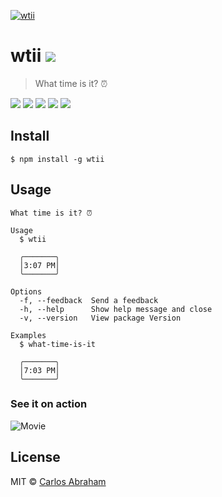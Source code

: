 [![wtii](https://cdn.abranhe.com/projects/wtii/logo.svg)](https://www.npmjs.com/package/wtii)

# wtii [![](https://img.shields.io/travis/abranhe/wtii.svg?logo=travis)](https://travis-ci.org/abranhe/wtii)

> What time is it? ⏰

[![](https://abranhe.com/badge.svg)](https://github.com/abranhe)
[![](https://cdn.abranhe.com/badges/cash-me.svg)](https://cash.me/$abranhe)
[![](https://cdn.abranhe.com/badges/patreon.svg)](https://patreon.com/abranhe)
[![](https://img.shields.io/github/license/abranhe/wtii.svg)](https://github.com/abranhe/wtii/blob/master/license)
[![](https://img.shields.io/npm/v/wtii.svg)](https://www.npmjs.com/package/wtii)


## Install

```
$ npm install -g wtii
```

## Usage

```console
What time is it? ⏰

Usage
  $ wtii

  ╭───────╮
  │3:07 PM│
  ╰───────╯

Options
  -f, --feedback  Send a feedback
  -h, --help      Show help message and close
  -v, --version   View package Version

Examples
  $ what-time-is-it

  ╭───────╮
  │7:03 PM│
  ╰───────╯
```

### See it on action

![Movie](https://cdn.abranhe.com/projects/wtii/movie.gif)

## License

MIT © [Carlos Abraham](https://github.com/abranhe/)
